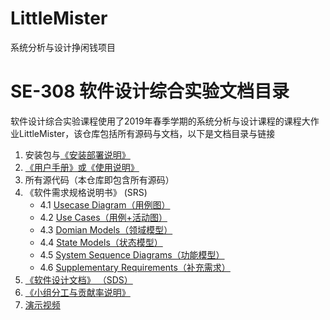 # LittleMister
系统分析与设计挣闲钱项目

# SE-308 软件设计综合实验文档目录
软件设计综合实验课程使用了2019年春季学期的系统分析与设计课程的课程大作业LittleMister，该仓库包括所有源码与文档，以下是文档目录与链接  
1. 安装包与[《安装部署说明》](Documents/1-Installation.md)
2. [《用户手册》或《使用说明》](Documents/2-Instructions.md)
3. 所有源代码（本仓库即包含所有源码）
4. 《软件需求规格说明书》 (SRS)
    * 4.1 [Usecase Diagram（用例图）](Documents/4-1-UsecaseDiagram.md)
    * 4.2 [Use Cases（用例+活动图）](Documents/4-2-Use-Cases-activity.md)
    * 4.3 [Domian Models（领域模型）](Documents/4-3-Domain.md)
    * 4.4 [State Models（状态模型）]()
    * 4.5 [System Sequence Diagrams（功能模型）]()
    * 4.6 [Supplementary Requirements（补充需求）](Documents/4-6-Supplementary-Requirements)
5. [《软件设计文档》 （SDS）](Documents/5-SoftwareDesign.md)
6. [《小组分工与贡献率说明》](Documents/6-Division.md)
7. [演示视频](Documents/演示视频.mp4)